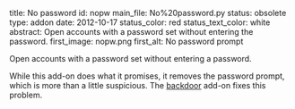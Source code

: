 title: No password
id: nopw
main_file: No%20password.py
status: obsolete
type: addon
date: 2012-10-17
status_color: red
status_text_color: white
abstract: Open accounts with a password set without entering the password.
first_image: nopw.png
first_alt: No password prompt

Open accounts with a password set without entering a password.

While this add-on does what it promises, it removes the password
prompt, which is more than a little suspicious.  The
[backdoor](Backdoor.html) add-on fixes this problem.
